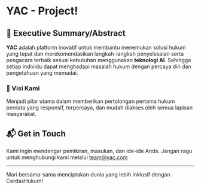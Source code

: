 # YAC - Project!

## 📜 Executive Summary/Abstract

**YAC** adalah platform inovatif untuk membantu menemukan solusi hukum yang tepat dan merekomendasikan langkah-langkah penyelesaian serta pengacara terbaik sesuai kebutuhan menggunakan **teknologi AI**. Sehingga setiap individu dapat menghadapi masalah hukum dengan percaya diri dan pengetahuan yang memadai.

### 🎯 Visi Kami

Menjadi pilar utama dalam memberikan pertolongan pertama hukum perdata yang responsif, terpercaya, dan mudah diakses oleh semua lapisan masyarakat.

## 📬 Get in Touch

Kami ingin mendengar pemikiran, masukan, dan ide-ide Anda. Jangan ragu untuk menghubungi kami melalui team@yac.com

---

Mari bersama-sama menciptakan dunia yang lebih inklusif dengan CerdasHukum!
